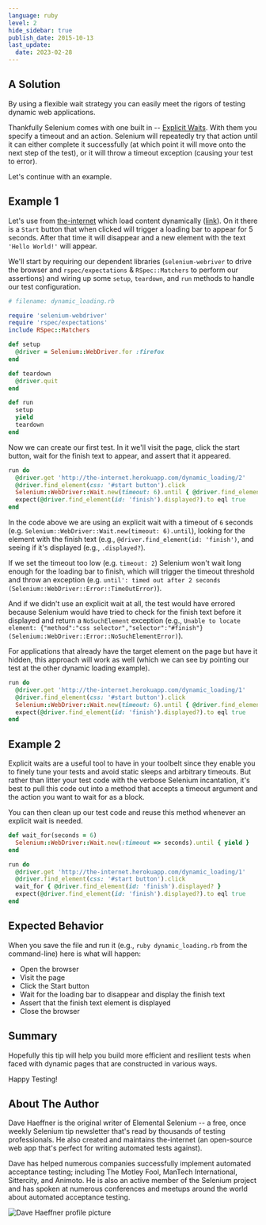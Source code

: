 ```yaml
---
language: ruby
level: 2
hide_sidebar: true
publish_date: 2015-10-13
last_update:
  date: 2023-02-28
---
```


## A Solution

By using a flexible wait strategy you can easily meet the rigors of testing dynamic web applications.

Thankfully Selenium comes with one built in -- [Explicit Waits](https://github.com/SeleniumHQ/selenium/wiki/Ruby-Bindings#explicit-waits). With them you specify a timeout and an action. Selenium will repeatedly try that action until it can either complete it successfully (at which point it will move onto the next step of the test), or it will throw a timeout exception (causing your test to error).

Let's continue with an example.

## Example 1

Let's use from [the-internet](https://github.com/tourdedave/the-internet) which load content dynamically ([link](http://the-internet.herokuapp.com/dynamic_loading)). On it there is a `Start` button that when clicked will trigger a loading bar to appear for 5 seconds. After that time it will disappear and a new element with the text `'Hello World!'` will appear.

We'll start by requiring our dependent libraries (`selenium-webriver` to drive the browser and `rspec/expectations` & `RSpec::Matchers` to perform our assertions) and wiring up some `setup`, `teardown`, and `run` methods to handle our test configuration.

```ruby
# filename: dynamic_loading.rb

require 'selenium-webdriver'
require 'rspec/expectations'
include RSpec::Matchers

def setup
  @driver = Selenium::WebDriver.for :firefox
end

def teardown
  @driver.quit
end

def run
  setup
  yield
  teardown
end
```

Now we can create our first test. In it we'll visit the page, click the start button, wait for the finish text to appear, and assert that it appeared.

```ruby
run do
  @driver.get 'http://the-internet.herokuapp.com/dynamic_loading/2'
  @driver.find_element(css: '#start button').click
  Selenium::WebDriver::Wait.new(timeout: 6).until { @driver.find_element(id: 'finish').displayed? }
  expect(@driver.find_element(id: 'finish').displayed?).to eql true
end
```

In the code above we are using an explicit wait with a timeout of `6` seconds (e.g. `Selenium::WebDriver::Wait.new(timeout: 6).until`), looking for the element with the finish text (e.g., `@driver.find_element(id: 'finish')`, and seeing if it's displayed (e.g., `.displayed?`).

If we set the timeout too low (e.g. `timeout: 2`) Selenium won't wait long enough for the loading bar to finish, which will trigger the timeout threshold and throw an exception (e.g. `until': timed out after 2 seconds (Selenium::WebDriver::Error::TimeOutError)`).

And if we didn't use an explicit wait at all, the test would have errored because Selenium would have tried to check for the finish text before it displayed and return a `NoSuchElement` exception (e.g., `Unable to locate element: {"method":"css selector","selector":"#finish"} (Selenium::WebDriver::Error::NoSuchElementError)`).

For applications that already have the target element on the page but have it hidden, this approach will work as well (which we can see by pointing our test at the other dynamic loading example).

```ruby
run do
  @driver.get 'http://the-internet.herokuapp.com/dynamic_loading/1'
  @driver.find_element(css: '#start button').click
  Selenium::WebDriver::Wait.new(timeout: 6).until { @driver.find_element(id: 'finish').displayed? }
  expect(@driver.find_element(id: 'finish').displayed?).to eql true
end
```
## Example 2

Explicit waits are a useful tool to have in your toolbelt since they enable you to finely tune your tests and avoid static sleeps and arbitrary timeouts. But rather than litter your test code with the verbose Selenium incantation, it's best to pull this code out into a method that accepts a timeout argument and the action you want to wait for as a block.

You can then clean up our test code and reuse this method whenever an explicit wait is needed.

```ruby
def wait_for(seconds = 6)
  Selenium::WebDriver::Wait.new(:timeout => seconds).until { yield }
end

run do
  @driver.get 'http://the-internet.herokuapp.com/dynamic_loading/1'
  @driver.find_element(css: '#start button').click
  wait_for { @driver.find_element(id: 'finish').displayed? }
  expect(@driver.find_element(id: 'finish').displayed?).to eql true
end
```

## Expected Behavior

When you save the file and run it (e.g., `ruby dynamic_loading.rb` from the command-line) here is what will happen:

+ Open the browser
+ Visit the page
+ Click the Start button
+ Wait for the loading bar to disappear and display the finish text
+ Assert that the finish text element is displayed
+ Close the browser

## Summary

Hopefully this tip will help you build more efficient and resilient tests when faced with dynamic pages that are constructed in various ways.

Happy Testing!

## About The Author

Dave Haeffner is the original writer of Elemental Selenium -- a free, once weekly Selenium tip newsletter that's read by thousands of testing professionals. He also created and maintains the-internet (an open-source web app that's perfect for writing automated tests against).

Dave has helped numerous companies successfully implement automated acceptance testing; including The Motley Fool, ManTech International, Sittercity, and Animoto. He is also an active member of the Selenium project and has spoken at numerous conferences and meetups around the world about automated acceptance testing.

![Dave Haeffner profile picture](/img/authors/dave-haeffner.jpeg#author-img 'a title')
